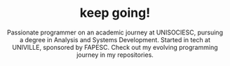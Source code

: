 <h1 align="center" > keep going! </h1>
<b></b>

<p align="center" >Passionate programmer on an academic journey at UNISOCIESC, pursuing a degree in Analysis and Systems Development. Started in tech at UNIVILLE, sponsored by FAPESC. Check out my evolving programming journey in my repositories. </p>


